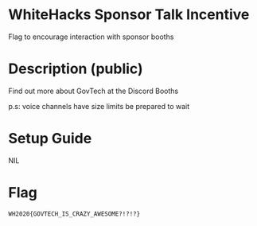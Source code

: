 # WhiteHacks Sponsor Talk Incentive

Flag to encourage interaction with sponsor booths

# Description (public)

Find out more about GovTech at the Discord Booths 

p.s: voice channels have size limits be prepared to wait

# Setup Guide

NIL

# Flag

`WH2020{GOVTECH_IS_CRAZY_AWESOME?!?!?}`